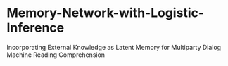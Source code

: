 # Memory-Network-with-Logistic-Inference
Incorporating External Knowledge as Latent Memory for Multiparty Dialog Machine Reading Comprehension
